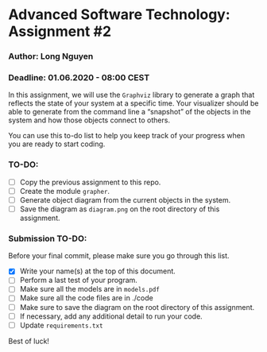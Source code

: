# Advanced Software Technology: Assignment \#2
### Author: Long Nguyen

### Deadline: 01.06.2020 - 08:00 CEST

In this assignment, we will use the `Graphviz` library to generate a graph that reflects the state of your system at a specific time. Your visualizer should be able to generate from the command line a “snapshot” of the objects in the system and how those objects connect to others.

You can use this to-do list to help you keep track of your progress when you are ready to start coding.

### TO-DO:
- [ ] Copy the previous assignment to this repo.
- [ ] Create the module `grapher`.
- [ ] Generate object diagram from the current objects in the system.
- [ ] Save the diagram as `diagram.png` on the root directory of this assignment.

### Submission TO-DO:
Before your final commit, please make sure you go through this list.
- [X] Write your name(s) at the top of this document.
- [ ] Perform a last test of your program.
- [ ] Make sure all the models are in `models.pdf`
- [ ] Make sure all the code files are in ./code
- [ ] Make sure to save the diagram on the root directory of this assignment. 
- [ ] If necessary, add any additional detail to run your code.
- [ ] Update `requirements.txt`

Best of luck!

